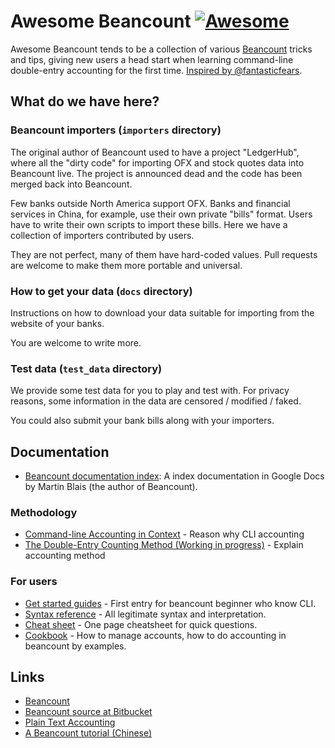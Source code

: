 # Awesome Beancount [![Awesome](https://cdn.rawgit.com/sindresorhus/awesome/d7305f38d29fed78fa85652e3a63e154dd8e8829/media/badge.svg)](https://github.com/sindresorhus/awesome)

Awesome Beancount tends to be a collection of various
[Beancount](http://furius.ca/beancount/) tricks and tips, giving new users a
head start when learning command-line double-entry accounting for the first
time. [Inspired by @fantasticfears](https://twitter.com/fantasticfears/status/705839852445683713).


## What do we have here?

### Beancount importers (`importers` directory)

The original author of Beancount used to have a project
"LedgerHub", where all the "dirty code" for importing OFX and stock quotes data
into Beancount live. The project is announced dead and the code has been merged
back into Beancount.

Few banks outside North America support OFX. Banks and financial services in
China, for example, use their own private "bills" format. Users have to write
their own scripts to import these bills. Here we have a collection of importers
contributed by users.

They are not perfect, many of them have hard-coded values. Pull requests are
welcome to make them more portable and universal.

### How to get your data (`docs` directory)

Instructions on how to download your data suitable for importing from the
website of your banks.

You are welcome to write more.

### Test data (`test_data` directory)

We provide some test data for you to play and test with. For privacy reasons,
some information in the data are censored / modified / faked.

You could also submit your bank bills along with your importers.

## Documentation

- [Beancount documentation index](https://docs.google.com/document/d/1RaondTJCS_IUPBHFNdT8oqFKJjVJDsfsn6JEjBG04eA): A index documentation
in Google Docs by Martin Blais (the author of Beancount).

### Methodology

- [Command-line Accounting in Context](https://docs.google.com/document/d/1e4Vz3wZB_8-ZcAwIFde8X5CjzKshE4-OXtVVHm4RQ8s/) - Reason why CLI accounting
- [The Double-Entry Counting Method (Working in progress)](https://docs.google.com/document/d/100tGcA4blh6KSXPRGCZpUlyxaRUwFHEvnz_k9DyZFn4/) - Explain accounting method

### For users

- [Get started guides](https://docs.google.com/document/d/1P5At-z1sP8rgwYLHso5sEy3u4rMnIUDDgob9Y_BYuWE/) - First entry for beancount beginner who know CLI.
- [Syntax reference](https://docs.google.com/document/d/1wAMVrKIA2qtRGmoVDSUBJGmYZSygUaR0uOMW1GV3YE0/) - All legitimate syntax and interpretation.
- [Cheat sheet](https://docs.google.com/document/d/1M4GwF6BkcXyVVvj4yXBJMX7YFXpxlxo95W6CpU3uWVc/) - One page cheatsheet for quick questions.
- [Cookbook](https://docs.google.com/document/d/1Tss0IEzEyAPuKSGeNsfNgb0BfiW2ZHyP5nCFBW1uWlk/edit#heading=h.5o43cxhng7b7) - How to manage accounts, how to do accounting in beancount by examples.

## Links

- [Beancount](http://furius.ca/beancount/)
- [Beancount source at Bitbucket](https://bitbucket.org/blais/beancount/overview)
- [Plain Text Accounting](http://plaintextaccounting.org/)
- [A Beancount tutorial (Chinese)](https://wzyboy.im/post/1063.html)
